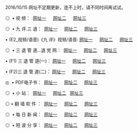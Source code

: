 2016/10/15 网址不定期更新，连不上时，请不同时间再试试。
<p>◎   • 视 频： 
<a href="http://hsc.taiwans.tw/tv/" target="_blank">网址一</a> 　 
<a href="http://hsc.taiwans.tw/9018.html" target="_blank">网址二</a> 　 
<a href="http://hsc.taiwans.tw/9449.html" target="_blank">网址三</a></p>
<p>◎   • 九 评.三 退：  
<a href="http://hsc.taiwans.tw/tt/" target="_blank">网址一</a> 　 
<a href="http://hsc.taiwans.tw/v2/" target="_blank">网址二</a> 　 
<a href="http://hsc.taiwans.tw/t/" target="_blank">网址三</a> 　</p>
<p>  • (E2_视频/语音)《九 评》视频/语音: 
<a href="http://hsc.taiwans.tw/7738.html" target="_blank">网址一</a> 　 
<a href="http://hsc.taiwans.tw/7614.html" target="_blank">网址二</a> 　 
<a href="http://hsc.taiwans.tw/7633.html" target="_blank">网址三</a></p>
<p>◎   • 三 退 管 道...退 党 网：  
<a href="http://hsc.taiwans.tw/go/8/" target="_blank">网址一</a> 　 
<a href="http://hsc.taiwans.tw/go/8/" target="_blank">网址二</a> 　 
<a href="http://hsc.taiwans.tw/go/8/" target="_blank">网址三</a></p>
<p>  • (F1) 三 退 管 道(一)： 
<a href="http://hsc.taiwans.tw/dd/" target="_blank">网址一</a> 　 
<a href="http://hsc.taiwans.tw/dd/" target="_blank">网址二</a> 　 
<a href="http://hsc.taiwans.tw/dd/" target="_blank">网址三</a></p>
<p>  • (F2)三 退 管 道(二)： 
<a href="http://hsc.taiwans.tw/d/" target="_blank">网址一</a> 　 
<a href="http://hsc.taiwans.tw/d/" target="_blank">网址二</a> 　 
<a href="http://hsc.taiwans.tw/d/" target="_blank">网址三</a></p>
<p>◎   • PDF电子书：  
<a href="http://hsc.taiwans.tw/p/" target="_blank">网址一</a> 　 
<a href="http://hsc.taiwans.tw/p/" target="_blank">网址二</a> 　 
<a href="http://hsc.taiwans.tw/p/" target="_blank">网址三</a></p>
<p>◎ </span>  •  小 站：  
<a href="http://hsc.taiwans.tw/" target="_blank">网址一</a> 　 
<a href="http://hsc.taiwans.tw/" target="_blank">网址二</a>   
<a href="http://hsc.taiwans.tw/" target="_blank">网址三</a></p>
<p>◎  • 翻 墙 软 件 ：  
<a href="http://hsc.taiwans.tw/ff/" target="_blank">网址一</a> 　 
<a href="http://hsc.taiwans.tw/ff/" target="_blank">网址二</a> 　 
<a href="http://hsc.taiwans.tw/ff/" target="_blank">网址三</a></p>
<p>◎ </span>  • 每 日 新 闻：  
<a href="http://hsc.taiwans.tw/day/" target="_blank">网址一</a> 　 
<a href="http://hsc.taiwans.tw/day/" target="_blank">网址二</a> 　 
<a href="http://hsc.taiwans.tw/day/" target="_blank">网址三</a></p>
<p>◎ </span>  • 短 波 分 享：  
<a href="http://hsc.taiwans.tw/h/" target="_blank">网址一</a> 　 
<a href="http://hsc.taiwans.tw/h/" target="_blank">网址二</a> 　 
<a href="http://hsc.taiwans.tw/h/" target="_blank">网址三</a></p>
